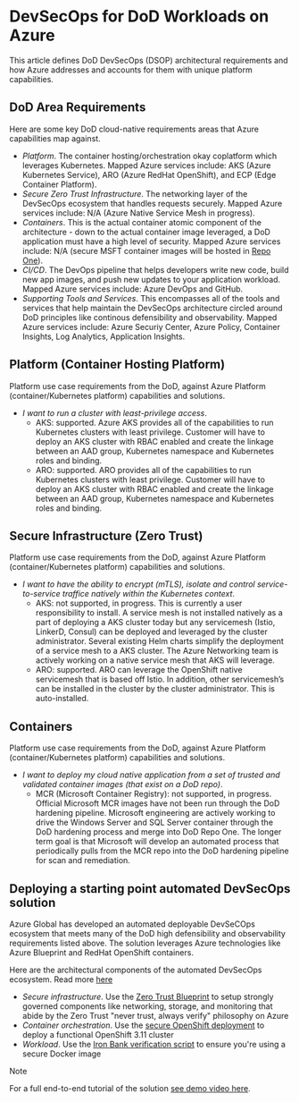 # DevSecOps for DoD Workloads on Azure

This article defines DoD DevSecOps (DSOP) architectural requirements and how Azure addresses and accounts for them with unique platform capabilities.

## DoD Area Requirements
Here are some key DoD cloud-native requirements areas that Azure capabilities map against.
* *Platform*. The container hosting/orchestration okay coplatform which leverages Kubernetes. Mapped Azure services include: AKS (Azure Kubernetes Service), ARO (Azure RedHat OpenShift), and ECP (Edge Container Platform).
* *Secure Zero Trust Infrastructure*. The networking layer of the DevSecOps ecosystem that handles requests securely. Mapped Azure services include: N/A (Azure Native Service Mesh in progress).
* *Containers*. This is the actual container atomic component of the architecture - down to the actual container image leveraged, a DoD application must have a high level of security. Mapped Azure services include: N/A (secure MSFT container images will be hosted in [Repo One](https://repo1.dsop.io)).
* *CI/CD*. The DevOps pipeline that helps developers write new code, build new app images, and push new updates to your application workload. Mapped Azure services include: Azure DevOps and GitHub.
* *Supporting Tools and Services*. This encompasses all of the tools and services that help maintain the DevSecOps architecture circled around DoD principles like continous defensibility and observability. Mapped Azure services include: Azure Securiy Center, Azure Policy, Container Insights, Log Analytics, Application Insights.

## Platform (Container Hosting Platform)
Platform use case requirements from the DoD, against Azure Platform (container/Kubernetes platform) capabilities and solutions.

* *I want to run a cluster with least-privilege access*. 
    * AKS: supported. Azure AKS provides all of the capabilities to run Kubernetes clusters with least privilege. Customer will have to deploy an AKS cluster with RBAC enabled and create the linkage between an AAD group, Kubernetes namespace and Kubernetes roles and binding.
    * ARO: supported. ARO provides all of the capabilities to run Kubernetes clusters with least privilege. Customer will have to deploy an AKS cluster with RBAC enabled and create the linkage between an AAD group, Kubernetes namespace and Kubernetes roles and binding.

## Secure Infrastructure (Zero Trust)
Platform use case requirements from the DoD, against Azure Platform (container/Kubernetes platform) capabilities and solutions.

* *I want to have the ability to encrypt (mTLS), isolate and control service-to-service traffice natively within the Kubernetes context*. 
    * AKS: not supported, in progress. This is currently a user responsibility to install. A service mesh is not installed natively as a part of deploying a AKS cluster today but any servicemesh (Istio, LinkerD, Consul) can be deployed and leveraged by the cluster administrator. Several existing Helm charts simplify the deployment of a service mesh to a AKS cluster. The Azure Networking team is actively working on a native service mesh that AKS will leverage.
    * ARO: supported. ARO can leverage the OpenShift native servicemesh that is based off Istio. In addition, other servicemesh’s can be installed in the cluster by the cluster administrator. This is auto-installed.
    
## Containers
Platform use case requirements from the DoD, against Azure Platform (container/Kubernetes platform) capabilities and solutions.

* *I want to deploy my cloud native application from a set of trusted and validated container images (that exist on a DoD repo)*. 
    * MCR (Microsoft Container Registry): not supported, in progress. Official Microsoft MCR images have not been run through the DoD hardening pipeline. Microsoft engineering are actively working to drive the Windows Server and SQL Server container through the DoD hardening process and merge into DoD Repo One. The longer term goal is that Microsoft will develop an automated process that periodically pulls from the MCR repo into the DoD hardening pipeline for scan and remediation.

## Deploying a starting point automated DevSecOps solution
Azure Global has developed an automated deployable DevSeCOps ecosystem that meets many of the DoD high defensibility and observability requirements listed above. The solution leverages Azure technologies like Azure Blueprint and RedHat OpenShift containers. 

Here are the architectural components of the automated DevSecOps ecosystem. Read more [here](https://github.com/Azure/ato-toolkit/tree/master/automation/openshift)

* *Secure infrastructure*. Use the [Zero Trust Blueprint](https://github.com/Azure/ato-toolkit/automation/zero-trust-architecture) to setup strongly governed components like networking, storage, and monitoring that abide by the Zero Trust "never trust, always verify" philosophy on Azure
* *Container orchestration*. Use the [secure OpenShift deployment](https://github.com/Azure/ato-toolkit/tree/master/automation/openshift/ocp3.11) to deploy a functional OpenShift 3.11 cluster
* *Workload*. Use the [Iron Bank verification script](xxx) to ensure you're using a secure Docker image 

> [!NOTE]
> For a full end-to-end tutorial of the solution [see demo video here](https://www.youtube.com/watch?v=gntpwbeWbak).
> 
> 
